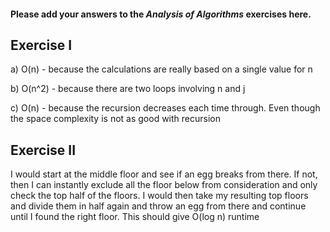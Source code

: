 #### Please add your answers to the ***Analysis of  Algorithms*** exercises here.

## Exercise I

a) O(n) - because the calculations are really based on a single value for n


b) O(n^2) - because there are two loops involving n and j


c) O(n) - because the recursion decreases each time through.  Even though the space complexity is not as good with recursion

## Exercise II

I would start at the middle floor and see if an egg breaks from there.  If not, then I can instantly exclude all the floor below from consideration and only check the top half of the floors.  I would then take my resulting top floors and divide them in half again and throw an egg from there and continue until I found the right floor.  This should give O(log n) runtime